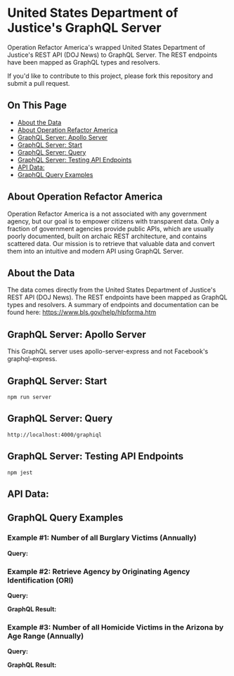 # United States Department of Justice's GraphQL Server
Operation Refactor America's wrapped United States Department of Justice's REST API (DOJ News) to GraphQL Server. The REST endpoints have been mapped as GraphQL types and resolvers.

If you'd like to contribute to this project, please fork this repository and submit a pull request.

## On This Page
*  [About the Data](#about-the-data)
*  [About Operation Refactor America](#about-operation-refactor-america)
*  [GraphQL Server: Apollo Server](#graphql-server-apollo-server)
*  [GraphQL Server: Start](#graphql-server-start)
*  [GraphQL Server: Query](#graphql-server-query)
*  [GraphQL Server: Testing API Endpoints](#graphql-server-testing-api-endpoints)
*  [API Data: ](#api-data)
*  [GraphQL Query Examples](#graphql-query-examples)

## About Operation Refactor America
Operation Refactor America is a not associated with any government agency, but our goal is to empower citizens with transparent data. Only a fraction of government agencies provide public APIs, which are usually poorly documented, built on archaic REST architecture, and contains scattered data. Our mission is to retrieve that valuable data and convert them into an intuitive and modern API using GraphQL Server.

## About the Data
The data comes directly from the United States Department of Justice's REST API (DOJ News). The REST endpoints have been mapped as GraphQL types and resolvers. A summary of endpoints and documentation can be found here: https://www.bls.gov/help/hlpforma.htm

## GraphQL Server: Apollo Server
This GraphQL server uses apollo-server-express and not Facebook's graphql-express.

## GraphQL Server: Start
    npm run server

## GraphQL Server: Query
    http://localhost:4000/graphiql

## GraphQL Server: Testing API Endpoints
    npm jest

## API Data: 



## GraphQL Query Examples
### Example #1: Number of all Burglary Victims (Annually)
**Query:**




### Example #2: Retrieve Agency by Originating Agency Identification (ORI)
**Query:**



**GraphQL Result:**




### Example #3: Number of all Homicide Victims in the Arizona by Age Range (Annually)
**Query:**



**GraphQL Result:**

